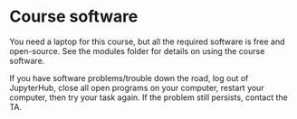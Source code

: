 # Course software

You need a laptop for this course, but all the required software is free and open-source. See the modules folder for details on using the course software.

If you have software problems/trouble down the road, log out of JupyterHub, close all open programs on your computer, restart your computer, then try your task again. If the problem still persists, contact the TA.
